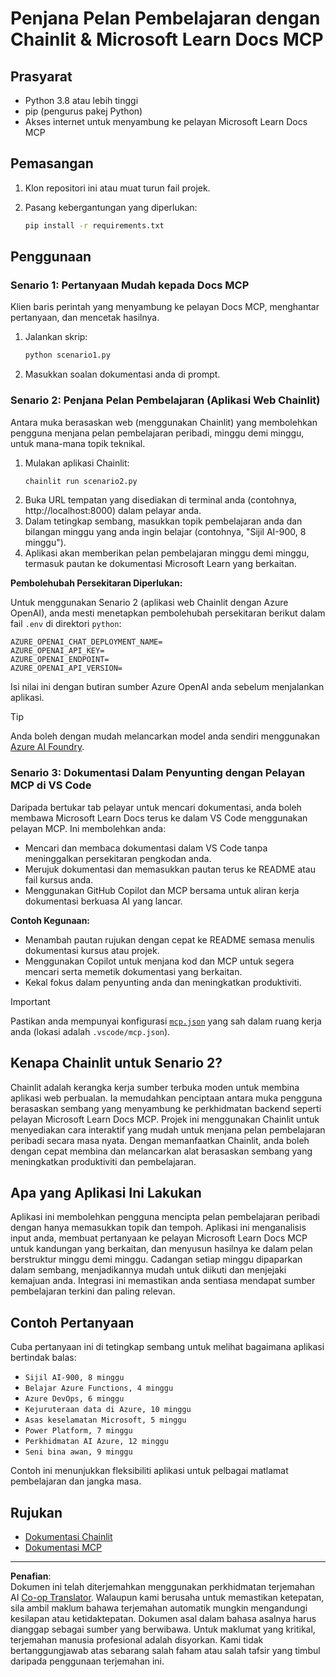 <!--
CO_OP_TRANSLATOR_METADATA:
{
  "original_hash": "6ef6015d29b95f1cab97fb88a045a991",
  "translation_date": "2025-09-05T11:19:44+00:00",
  "source_file": "09-CaseStudy/docs-mcp/solution/python/README.md",
  "language_code": "ms"
}
-->
# Penjana Pelan Pembelajaran dengan Chainlit & Microsoft Learn Docs MCP

## Prasyarat

- Python 3.8 atau lebih tinggi
- pip (pengurus pakej Python)
- Akses internet untuk menyambung ke pelayan Microsoft Learn Docs MCP

## Pemasangan

1. Klon repositori ini atau muat turun fail projek.
2. Pasang kebergantungan yang diperlukan:

   ```bash
   pip install -r requirements.txt
   ```

## Penggunaan

### Senario 1: Pertanyaan Mudah kepada Docs MCP
Klien baris perintah yang menyambung ke pelayan Docs MCP, menghantar pertanyaan, dan mencetak hasilnya.

1. Jalankan skrip:
   ```bash
   python scenario1.py
   ```
2. Masukkan soalan dokumentasi anda di prompt.

### Senario 2: Penjana Pelan Pembelajaran (Aplikasi Web Chainlit)
Antara muka berasaskan web (menggunakan Chainlit) yang membolehkan pengguna menjana pelan pembelajaran peribadi, minggu demi minggu, untuk mana-mana topik teknikal.

1. Mulakan aplikasi Chainlit:
   ```bash
   chainlit run scenario2.py
   ```
2. Buka URL tempatan yang disediakan di terminal anda (contohnya, http://localhost:8000) dalam pelayar anda.
3. Dalam tetingkap sembang, masukkan topik pembelajaran anda dan bilangan minggu yang anda ingin belajar (contohnya, "Sijil AI-900, 8 minggu").
4. Aplikasi akan memberikan pelan pembelajaran minggu demi minggu, termasuk pautan ke dokumentasi Microsoft Learn yang berkaitan.

**Pembolehubah Persekitaran Diperlukan:**

Untuk menggunakan Senario 2 (aplikasi web Chainlit dengan Azure OpenAI), anda mesti menetapkan pembolehubah persekitaran berikut dalam fail `.env` di direktori `python`:

```
AZURE_OPENAI_CHAT_DEPLOYMENT_NAME=
AZURE_OPENAI_API_KEY=
AZURE_OPENAI_ENDPOINT=
AZURE_OPENAI_API_VERSION=
```

Isi nilai ini dengan butiran sumber Azure OpenAI anda sebelum menjalankan aplikasi.

> [!TIP]
> Anda boleh dengan mudah melancarkan model anda sendiri menggunakan [Azure AI Foundry](https://ai.azure.com/).

### Senario 3: Dokumentasi Dalam Penyunting dengan Pelayan MCP di VS Code

Daripada bertukar tab pelayar untuk mencari dokumentasi, anda boleh membawa Microsoft Learn Docs terus ke dalam VS Code menggunakan pelayan MCP. Ini membolehkan anda:
- Mencari dan membaca dokumentasi dalam VS Code tanpa meninggalkan persekitaran pengkodan anda.
- Merujuk dokumentasi dan memasukkan pautan terus ke README atau fail kursus anda.
- Menggunakan GitHub Copilot dan MCP bersama untuk aliran kerja dokumentasi berkuasa AI yang lancar.

**Contoh Kegunaan:**
- Menambah pautan rujukan dengan cepat ke README semasa menulis dokumentasi kursus atau projek.
- Menggunakan Copilot untuk menjana kod dan MCP untuk segera mencari serta memetik dokumentasi yang berkaitan.
- Kekal fokus dalam penyunting anda dan meningkatkan produktiviti.

> [!IMPORTANT]
> Pastikan anda mempunyai konfigurasi [`mcp.json`](../../../../../../09-CaseStudy/docs-mcp/solution/scenario3/mcp.json) yang sah dalam ruang kerja anda (lokasi adalah `.vscode/mcp.json`).

## Kenapa Chainlit untuk Senario 2?

Chainlit adalah kerangka kerja sumber terbuka moden untuk membina aplikasi web perbualan. Ia memudahkan penciptaan antara muka pengguna berasaskan sembang yang menyambung ke perkhidmatan backend seperti pelayan Microsoft Learn Docs MCP. Projek ini menggunakan Chainlit untuk menyediakan cara interaktif yang mudah untuk menjana pelan pembelajaran peribadi secara masa nyata. Dengan memanfaatkan Chainlit, anda boleh dengan cepat membina dan melancarkan alat berasaskan sembang yang meningkatkan produktiviti dan pembelajaran.

## Apa yang Aplikasi Ini Lakukan

Aplikasi ini membolehkan pengguna mencipta pelan pembelajaran peribadi dengan hanya memasukkan topik dan tempoh. Aplikasi ini menganalisis input anda, membuat pertanyaan ke pelayan Microsoft Learn Docs MCP untuk kandungan yang berkaitan, dan menyusun hasilnya ke dalam pelan berstruktur minggu demi minggu. Cadangan setiap minggu dipaparkan dalam sembang, menjadikannya mudah untuk diikuti dan menjejaki kemajuan anda. Integrasi ini memastikan anda sentiasa mendapat sumber pembelajaran terkini dan paling relevan.

## Contoh Pertanyaan

Cuba pertanyaan ini di tetingkap sembang untuk melihat bagaimana aplikasi bertindak balas:

- `Sijil AI-900, 8 minggu`
- `Belajar Azure Functions, 4 minggu`
- `Azure DevOps, 6 minggu`
- `Kejuruteraan data di Azure, 10 minggu`
- `Asas keselamatan Microsoft, 5 minggu`
- `Power Platform, 7 minggu`
- `Perkhidmatan AI Azure, 12 minggu`
- `Seni bina awan, 9 minggu`

Contoh ini menunjukkan fleksibiliti aplikasi untuk pelbagai matlamat pembelajaran dan jangka masa.

## Rujukan

- [Dokumentasi Chainlit](https://docs.chainlit.io/)
- [Dokumentasi MCP](https://github.com/MicrosoftDocs/mcp)

---

**Penafian**:  
Dokumen ini telah diterjemahkan menggunakan perkhidmatan terjemahan AI [Co-op Translator](https://github.com/Azure/co-op-translator). Walaupun kami berusaha untuk memastikan ketepatan, sila ambil maklum bahawa terjemahan automatik mungkin mengandungi kesilapan atau ketidaktepatan. Dokumen asal dalam bahasa asalnya harus dianggap sebagai sumber yang berwibawa. Untuk maklumat yang kritikal, terjemahan manusia profesional adalah disyorkan. Kami tidak bertanggungjawab atas sebarang salah faham atau salah tafsir yang timbul daripada penggunaan terjemahan ini.